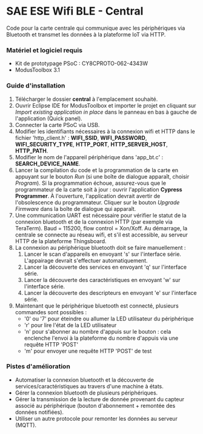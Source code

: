 # SAE ESE Wifi BLE - Central

Code pour la carte centrale qui communique avec les périphériques via Bluetooth et transmet les données à la plateforme IoT via HTTP.

### Matériel et logiciel requis
- Kit de prototypage PSoC : CY8CPROTO-062-4343W
- ModusToolbox 3.1

### Guide d'installation

1. Télécharger le dossier **central** à l'emplacement souhaité.
2. Ouvrir Eclipse IDE for ModusToolbox et importer le projet en cliquant sur *Import existing application in place* dans le panneau en bas à gauche de l'application (Quick panel).
3. Connecter la carte PSoC via USB.
4. Modifier les identifiants nécessaires à la connexion wifi et HTTP dans le fichier 'http_client.h' : **WIFI_SSID**, **WIFI_PASSWORD**, **WIFI_SECURITY_TYPE**, **HTTP_PORT**, **HTTP_SERVER_HOST**, **HTTP_PATH**.
5. Modifier le nom de l'appareil périphérique dans 'app_bt.c' : **SEARCH_DEVICE_NAME**.
6. Lancer la compilation du code et la programmation de la carte en appuyant sur le bouton *Run* (si une boîte de dialogue apparaît, choisir *Program*). Si la programmation échoue, assurez-vous que le programmateur de la carte soit à jour : ouvrir l'application **Cypress Programmer**. À l'ouverture, l'application devrait avertir de l'obsolescence du programmateur. Cliquer sur le bouton *Upgrade Firmware* dans la boîte de dialogue qui apparaît.
7. Une communication UART est nécessaire pour vérifier le statut de la connexion bluetooth et de la connexion HTTP (par exemple via TeraTerm). Baud = 115200, flow control = Xon/Xoff. Au démarrage, la centrale se connecte au réseau wifi, et s'il est accessible, au serveur HTTP de la plateforme Thingsboard.
8. La connexion au périphérique bluetooth doit se faire manuellement :
   1. Lancer le scan d'appareils en envoyant 's' sur l'interface série. L'appairage devrait s'effectuer automatiquement.
   2. Lancer la découverte des services en envoyant 'q' sur l'interface série.
   3. Lancer la découverte des caractéristiques en envoyant 'w' sur l'interface série.
   4. Lancer la découverte des descripteurs en envoyant 'e' sur l'interface série.
9. Maintenant que le périphérique bluetooth est connecté, plusieurs commandes sont possibles :
   - '0' ou '7' pour éteindre ou allumer la LED utilisateur du périphérique
   - 'r' pour lire l'état de la LED utilisateur
   - 'n' pour s'abonner au nombre d'appuis sur le bouton : cela enclenche l'envoi à la plateforme du nombre d'appuis via une requête HTTP 'POST'
   - 'm' pour envoyer une requête HTTP 'POST' de test

### Pistes d'amélioration 

- Automatiser la connexion bluetooth et la découverte de services/caractéristiques au travers d'une machine à états.
- Gérer la connexion bluetooth de plusieurs périphériques.
- Gérer la transmission de la lecture de donnée provenant du capteur associé au périphérique (bouton d'abonnement + remontée des données notifiées).
- Utiliser un autre protocole pour remonter les données au serveur (MQTT).
